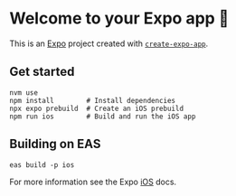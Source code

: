 # Welcome to your Expo app 👋

This is an [Expo](https://expo.dev) project created with [`create-expo-app`](https://www.npmjs.com/package/create-expo-app).

## Get started

```
nvm use
npm install        # Install dependencies
npx expo prebuild  # Create an iOS prebuild
npm run ios        # Build and run the iOS app
```

## Building on EAS

```
eas build -p ios
```

For more information see the Expo [iOS](https://docs.expo.dev/workflow/ios-simulator/) docs.
